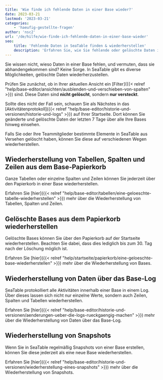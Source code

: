```yaml
---
title: 'Wie finde ich fehlende Daten in einer Base wieder?'
date: 2023-03-21
lastmod: '2023-03-21'
categories:
    - 'haeufig-gestellte-fragen'
author: 'nsc2'
url: '/de/hilfe/wie-finde-ich-fehlende-daten-in-einer-base-wieder'
seo:
    title: 'Fehlende Daten in SeaTable finden & wiederherstellen'
    description: 'Erfahren Sie, wie Sie fehlende oder gelöschte Daten in SeaTable wiederherstellen: Papierkorb, Base‑Log, Snapshots und Filtertipps.'
---
```


Sie wissen nicht, wieso Daten in einer Base fehlen, und vermuten, dass sie abhandengekommen sind? Keine Sorge. In SeaTable gibt es diverse Möglichkeiten, gelöschte Daten wiederherzustellen.

Prüfen Sie zunächst, ob in Ihrer aktuellen Ansicht ein [Filter]({{< relref "help/base-editor/ansichten/ausblenden-und-verschieben-von-spalten" >}}) sind. Diese Daten sind **nicht gelöscht**, sondern **nur versteckt**.

Sollte dies nicht der Fall sein, schauen Sie als Nächstes in das [Aktivitätenprotokoll]({{< relref "help/base-editor/historie-und-versionen/historie-und-logs" >}}) auf Ihrer Startseite. Dort können Sie geänderte und gelöschte Daten der letzten 7 Tage über alle Ihre Bases hinweg einsehen.

Falls Sie oder Ihre Teammitglieder bestimmte Elemente in SeaTable aus Versehen gelöscht haben, können Sie diese auf verschiedenen Wegen wiederherstellen.

## Wiederherstellung von Tabellen, Spalten und Zeilen aus dem Base-Papierkorb

Ganze Tabellen oder einzelne Spalten und Zeilen können Sie jederzeit über den Papierkorb in einer Base wiederherstellen.

Erfahren Sie [hier]({{< relref "help/base-editor/tabellen/eine-geloeschte-tabelle-wiederherstellen" >}}) mehr über die Wiederherstellung von Tabellen, Spalten und Zeilen.

## Gelöschte Bases aus dem Papierkorb wiederherstellen

Gelöschte Bases können Sie über den Papierkorb auf der Startseite wiederherstellen. Beachten Sie dabei, dass dies lediglich bis zum 30. Tag nach der Löschung möglich ist.

Erfahren Sie [hier]({{< relref "help/startseite/papierkorb/eine-geloeschte-base-wiederherstellen" >}}) mehr über die Wiederherstellung von Bases.

## Wiederherstellung von Daten über das Base-Log

SeaTable protokolliert alle Aktivitäten innerhalb einer Base in einem Log. Über dieses lassen sich nicht nur einzelne Werte, sondern auch Zeilen, Spalten und Tabellen wiederherstellen.

Erfahren Sie [hier]({{< relref "help/base-editor/historie-und-versionen/aenderungen-ueber-die-logs-rueckgaengig-machen" >}}) mehr über die Wiederherstellung von Daten über das Base-Log.

## Wiederherstellung von Snapshots

Wenn Sie in SeaTable regelmäßig Snapshots von einer Base erstellen, können Sie diese jederzeit als eine neue Base wiederherstellen.

Erfahren Sie [hier]({{< relref "help/base-editor/historie-und-versionen/wiederherstellung-eines-snapshots" >}}) mehr über die Wiederherstellung von Snapshots.
